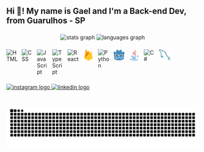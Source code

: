 <h2 align="left">Hi 👋! My name is Gael and I'm a Back-end Dev, from Guarulhos - SP</h2>

###

<div align="center">
  <img src="https://github-readme-stats.vercel.app/api?username=galesTV&hide_title=false&hide_rank=false&show_icons=true&include_all_commits=true&count_private=true&disable_animations=false&theme=dracula&locale=en&hide_border=false" height="150" alt="stats graph"  />
  <img src="https://github-readme-stats.vercel.app/api/top-langs?username=galesTV&locale=en&hide_title=false&layout=compact&card_width=320&langs_count=5&theme=dracula&hide_border=false" height="150" alt="languages graph"  />
</div>

###

<div align="left">
  <img 
    align="left" 
    alt="HTML"
    title="HTML" 
    width="30px" 
    style="padding-right: 10px;" 
    src="https://cdn.jsdelivr.net/gh/devicons/devicon@latest/icons/html5/html5-original.svg" 
/>
<img 
    align="left" 
    alt="CSS" 
    title="CSS"
    width="30px" 
    style="padding-right: 10px;" 
    src="https://cdn.jsdelivr.net/gh/devicons/devicon@latest/icons/css3/css3-original.svg" 
/>
<img 
    align="left" 
    alt="JavaScript" 
    title="JavaScript"
    width="30px" 
    style="padding-right: 10px;" 
    src="https://cdn.jsdelivr.net/gh/devicons/devicon@latest/icons/javascript/javascript-original.svg" 
/>
<img 
    align="left" 
    alt="TypeScript"
    title="TypeScript" 
    width="30px" 
    style="padding-right: 10px;" 
    src="https://cdn.jsdelivr.net/gh/devicons/devicon/icons/typescript/typescript-original.svg" 
/>
<img 
    align="left" 
    alt="React"
    title="React" 
    width="30px" 
    style="padding-right: 10px;" 
    src="https://cdn.jsdelivr.net/gh/devicons/devicon@latest/icons/react/react-original.svg" 
/>
<img 
    align="left" 
    alt="Firebase" 
    title="Firebase"
    width="30px" 
    style="padding-right: 10px;" 
    src="https://github.com/devicons/devicon/blob/master/icons/firebase/firebase-original.svg" 
/>
<img 
    align="left" 
    alt="Python" 
    title="Python"
    width="30px" 
    style="padding-right: 10px;" 
    src="https://cdn.jsdelivr.net/gh/devicons/devicon@latest/icons/python/python-original.svg" 
/>
<img 
    align="left" 
    alt="Godot" 
    title="Godot"
    width="30px" 
    style="padding-right: 10px;" 
    src="https://github.com/devicons/devicon/blob/master/icons/godot/godot-original.svg" 
/>
<img 
    align="left" 
    alt="Java" 
    title="Java"
    width="30px" 
    style="padding-right: 10px;" 
    src="https://github.com/devicons/devicon/blob/master/icons/java/java-original.svg" 
/>
<img 
    align="left" 
    alt="C#" 
    title="C#"
    width="30px" 
    style="padding-right: 10px;" 
    src="https://upload.wikimedia.org/wikipedia/commons/b/bd/Logo_C_sharp.svg" 
/>
<img 
    align="left" 
    alt="MySQL" 
    title="MySQL"
    width="30px" 
    style="padding-right: 10px;" 
    src="https://github.com/devicons/devicon/blob/master/icons/mysql/mysql-original.svg" 
/>
</div>

<br clear="both">

###

<div align="left">
  <a href="https://www.instagram.com/gael.guzmannn"> <img src="https://img.shields.io/static/v1?message=Instagram&logo=instagram&label=&color=E4405F&logoColor=white&labelColor=&style=for-the-badge" height="35" alt="instagram logo"  /> </a>
  <a href="https://www.linkedin.com/in/gael-guzmannn"><img src="https://img.shields.io/static/v1?message=LinkedIn&logo=linkedin&label=&color=0077B5&logoColor=white&labelColor=&style=for-the-badge" height="35" alt="linkedin logo"  /> </a>
</div>

###

<br clear="both">

<img src="https://raw.githubusercontent.com/galesTV/galesTV/output/snake.svg" alt="Snake animation" />

###
